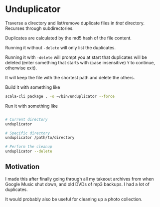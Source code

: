# Unduplicator

Traverse a directory and list/remove duplicate files in _that_ directory.
Recurses through subdirectories.

Duplicates are calculated by the md5 hash of the file content.

Running it without `-delete` will only list the duplicates.

Running it with `-delete` will prompt you at start that duplicates will be
deleted (enter something that starts with (case insensitive) `Y` to continue,
otherwise exit).

It will keep the file with the shortest path and delete the others.

Build it with something like

```bash
scala-cli package . -o ~/bin/unduplicator --force
```

Run it with something like

```bash

# Current directory
unduplicator

# Specific directory
unduplicator /path/to/directory

# Perform the cleanup
unduplicator --delete
```

## Motivation

I made this after finally going through all my takeout archives from when Google
Music shut down, and old DVDs of mp3 backups. I had a lot of duplicates.

It would probably also be useful for cleaning up a photo collection.
